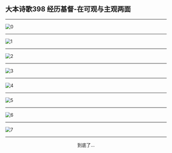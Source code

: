 
## 大本诗歌398 经历基督-在可观与主观两面
        
<div id="aplayer0"></div>

---

<img alt="0" data-original="https://cdn.jsdelivr.net/gh/k34869/shi/data/d0398/0">

---

<img alt="1" data-original="https://cdn.jsdelivr.net/gh/k34869/shi/data/d0398/1">

---

<img alt="2" data-original="https://cdn.jsdelivr.net/gh/k34869/shi/data/d0398/2">

---

<img alt="3" data-original="https://cdn.jsdelivr.net/gh/k34869/shi/data/d0398/3">

---

<img alt="4" data-original="https://cdn.jsdelivr.net/gh/k34869/shi/data/d0398/4">

---

<img alt="5" data-original="https://cdn.jsdelivr.net/gh/k34869/shi/data/d0398/5">

---

<img alt="6" data-original="https://cdn.jsdelivr.net/gh/k34869/shi/data/d0398/6">

---

<img alt="7" data-original="https://cdn.jsdelivr.net/gh/k34869/shi/data/d0398/7">

---

<p style="text-align: center">到底了...</p>

<script src="/js/dist-view.js"></script>

<script>
MAIN.id = 'd0398';
        
const ap0 = new APlayer({
    container: document.getElementById('aplayer0'),
    volume: 1,
    loop: 'none',
    preload: 'none',
    audio: [{
        name: '大本诗歌398.mp3',
        artist: '大本诗歌',
        url: 'https://res.wx.qq.com/voice/getvoice?mediaid=MzI0NTk3MDM5M18yMjQ3NDkyMzYz',
        cover: '/favicon'
    }]
});
</script>
